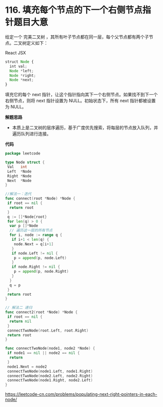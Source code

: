 # 116. 填充每个节点的下一个右侧节点指针**题目大意**  

给定一个 完美二叉树 ，其所有叶子节点都在同一层，每个父节点都有两个子节点。二叉树定义如下：

React JSX

```jsx
struct Node {
  int val;
  Node *left;
  Node *right;
  Node *next;
}
```

填充它的每个 next 指针，让这个指针指向其下一个右侧节点。如果找不到下一个右侧节点，则将 next 指针设置为 NULL。初始状态下，所有 next 指针都被设置为 NULL。

**解题思路**  

- 本质上是二叉树的层序遍历，基于广度优先搜索，将每层的节点放入队列，并遍历队列进行连接。

**代码**  

```go
package leetcode

type Node struct {
 Val   int
 Left  *Node
 Right *Node
 Next  *Node
}

//解法一：迭代
func connect(root *Node) *Node {
 if root == nil {
  return root
 }
 q := []*Node{root}
 for len(q) > 0 {
  var p []*Node
  // 遍历这一层的所有节点
  for i, node := range q {
   if i+1 < len(q) {
    node.Next = q[i+1]
   }
   if node.Left != nil {
    p = append(p, node.Left)
   }
   if node.Right != nil {
    p = append(p, node.Right)
   }
  }
  q = p
 }
 return root
}

// 解法二 递归
func connect2(root *Node) *Node {
 if root == nil {
  return nil
 }
 connectTwoNode(root.Left, root.Right)
 return root
}

func connectTwoNode(node1, node2 *Node) {
 if node1 == nil || node2 == nil {
  return
 }
 node1.Next = node2
 connectTwoNode(node1.Left, node1.Right)
 connectTwoNode(node2.Left, node2.Right)
 connectTwoNode(node1.Right, node2.Left)
}
```

https://leetcode-cn.com/problems/populating-next-right-pointers-in-each-node/